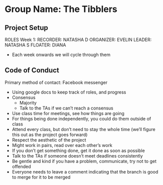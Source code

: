# Group Name: The Tibblers


## Project Setup
ROLES
Week 1:
RECORDER: NATASHA D
ORGANIZER: EVELIN
LEADER: NATASHA S
FLOATER: DIANA
- Each week onwards we will cycle through them

## Code of Conduct
Primary method of contact: Facebook messenger
- Using google docs to keep track of roles, and progress
- Consensus 
    - Majority
    - Talk to the TAs if we can’t reach a consensus 
- Use class time for meetings, see how things are going 
- For things being done independently, you could do them outside of class 
- Attend every class, but don’t need to stay the whole time (we’ll figure this out as the project goes forward)  
- Respect the aesthetic of the project
- Might work in pairs, read over each other’s work 
- If you don’t get something done, get it done as soon as possible
- Talk to the TAs if someone doesn’t meet deadlines consistently 
- Be gentle and kind if you have a problem, communicate, try not to get offended 
- Everyone needs to leave a comment indicating that the branch is good to merge for it to be merged

